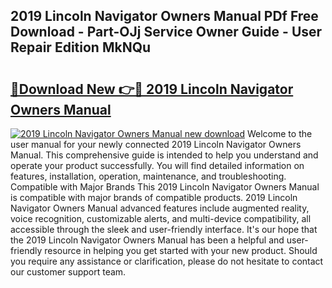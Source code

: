 ## 2019 Lincoln Navigator Owners Manual PDf Free Download - Part-OJj Service Owner Guide - User Repair Edition MkNQu

# <h2><a href="http://bc42167.oget.top/?id=2019+Lincoln+Navigator+Owners+Manual">🔗Download New 👉🔴 2019 Lincoln Navigator Owners Manual</a></h2>

[![2019 Lincoln Navigator Owners Manual new download](https://i.imgur.com/5g1atiW.png)](http://bc42167.oget.top/?id=2019+Lincoln+Navigator+Owners+Manual)
Welcome to the user manual for your newly connected 2019 Lincoln Navigator Owners Manual. This comprehensive guide is intended to help you understand and operate your product successfully. You will find detailed information on features, installation, operation, maintenance, and troubleshooting. Compatible with Major Brands This 2019 Lincoln Navigator Owners Manual is compatible with major brands of compatible products. 2019 Lincoln Navigator Owners Manual advanced features include augmented reality, voice recognition, customizable alerts, and multi-device compatibility, all accessible through the sleek and user-friendly interface. It's our hope that the 2019 Lincoln Navigator Owners Manual has been a helpful and user-friendly resource in helping you get started with your new product. Should you require any assistance or clarification, please do not hesitate to contact our customer support team.
